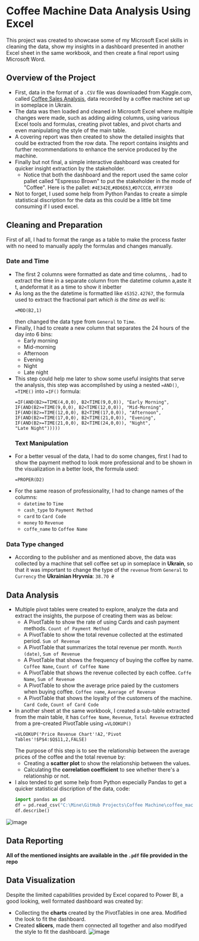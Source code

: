 # Coffee Machine Data Analysis Using Excel
This project was created to showcase some of my Microsoft Excel skills in cleaning the data, show my insights in a dashboard presented in another Excel sheet in the same workbook, and then create a final report using Microsoft Word.
## Overview of the Project
- First, data in the format of a `.CSV` file was downloaded from Kaggle.com, called [Coffee Sales Analysis](https://www.kaggle.com/code/emilcollu/coffee-sales-analysis), data recorded by a coffee machine set up in someplace in Ukrain.
- The data was then loaded and cleaned in Microsoft Excel where multiple changes were made, such as adding aiding columns, using various Excel tools and formulas, creating pivot tables, and pivot charts and even manipulating the style of the main table.
- A covering report was then created to show the detailed insights that could be extracted from the row data. The report contains insights and further recommendations to enhance the service produced by the machine.
- Finally but not final, a simple interactive dashboard was created for quicker insight extraction by the stakeholder.
  - Notice that both the dashboard and the report used the same color pallet called "Espresso Brown" to put the stakeholder in the mode of "Coffee". Here is the pallet: `#4E342E`,`#8D6E63`,`#D7CCC8`, `#FFF3E0`
- Not to forget, I used some help from Python Pandas to create a simple statistical discription for the data as this could be a little bit time consuming if I used excel.
## Cleaning and Preparation
First of all, I had to format the range as a table to make the process faster with no need to manually apply the formulas and changes manually.
### Date and Time
- The first 2 columns were formatted as date and time columns, . had to extract the time in a separate column from the datetime column a,aste it t, andeformat it as a time to show it inbetter
- As long as the the datetime is formatted like `45352.42767`, the formula used to extract the fractional part *which is the time as well* is:
  ```
  =MOD(B2,1)
  ```
  then changed the data type from `General` to `Time`.
- Finally, I had to create a new column that separates the 24 hours of the day into 6 bins:
  - Early morning
  - Mid-morning
  - Afternoon
  - Evening
  - Night
  - Late night
- This step could help me later to show some useful insights that serve the analysis, this step was accomplished by using a nested `=AND()`, `=TIME()` into `=IF()` formula:
  ```
  =IF(AND(B2>=TIME(4,0,0), B2<TIME(9,0,0)), "Early Morning",
  IF(AND(B2>=TIME(9,0,0), B2<TIME(12,0,0)), "Mid-Morning",
  IF(AND(B2>=TIME(12,0,0), B2<TIME(17,0,0)), "Afternoon",
  IF(AND(B2>=TIME(17,0,0), B2<TIME(21,0,0)), "Evening",
  IF(AND(B2>=TIME(21,0,0), B2<TIME(24,0,0)), "Night",
  "Late Night")))))
  ```
  ### Text Manipulation
- For a better vesual of the data, I had to do some changes, first I had to show the payment method to look more professional and to be shown in the visualization in a better look, the formula used:
  ```
  =PROPER(D2)
  ```
- For the same reason of professionality, I had to change names of the columns:
  - `datetime` to `Time`
  - `cash_type` to `Payment Method`
  - `card` to `Card Code`
  - `money` to `Revenue`
  - `coffe_name` to `Coffee Name`
### Data Type changed
- According to the publisher and as mentioned above, the data was collected by a machine that sell coffee set up in someplace in **Ukrain**, so that it was important to change the type of the `revenue` from `General` to `Currency` the **Ukrainian Hryvnia**: `38.70 ₴`
## Data Analysis
- Multiple pivot tables were created to explore, analyze the data and extract the insights, the purpose of creating them was as below:
  - A PivotTable to show the rate of using Cards and cash payment methods. `Count of Payment Method`
  - A PivotTable to show the total revenue collected at the estimated period. `Sum of Revenue`
  - A PivotTable that summarizes the total revenue per month. `Month (date)`, `Sum of Revenue`
  - A PivotTable that shows the frequency of buying the coffee by name. `Coffee Name`, `Count of Coffee Name`
  - A PivotTable that shows the revenue collected by each coffee. `Coffe Name`, `Sum of Revenue`
  - A PivotTable to show the average price paied by the customers when buying coffee. `Coffee name`, `Average of Revenue`
  - A PivotTable that shows the loyalty of the customers of the machine. `Card Code`, `Count of Card Code`
- In another sheet at the same workbook, I created a sub-table extracted from the main table, it has `Coffee Name`, `Revenue`, `Total Revenue` extracted from a pre-created PivotTable using `=VLOOKUP()`
  ```
  =VLOOKUP('Price Revenue Chart'!A2,'Pivot Tables'!$P$4:$Q$11,2,FALSE)
  ```
  The purpose of this step is to see the relationship between the average prices of the coffee and the total revenue by:
  - Creating a **scatter plot** to show the relationship between the values.
  - Calculating the **correlation coefficient** to see whether there's a relationship or not.
- I also tended to get some help from Python especially Pandas to get a quicker statistical discription of the data, code:
  ```python
  import pandas as pd
  df = pd.read_csv("C:\Mine\GitHub Projects\Coffee Machine\coffee_machine_csv.csv")
  df.describe()
  ```
![image](https://github.com/user-attachments/assets/a802a1b9-2ce8-4984-9688-4c35008574a1)

## Data Reporting
**All of the mentioned insights are available in the `.pdf` file provided in the repo**
## Data Visualization
Despite the limited capabilities provided by Excel copared to Power BI, a good looking, well formated dashboard was created by:
- Collecting the **charts** created by the PivotTables in one area. Modified the look to fit the dashboard.
- Created **slicers**, made them connected all together and also modifyed the style to fit the dashboard.
  ![image](https://github.com/user-attachments/assets/9c2edaff-b925-48a5-9a04-46a759762efe)
